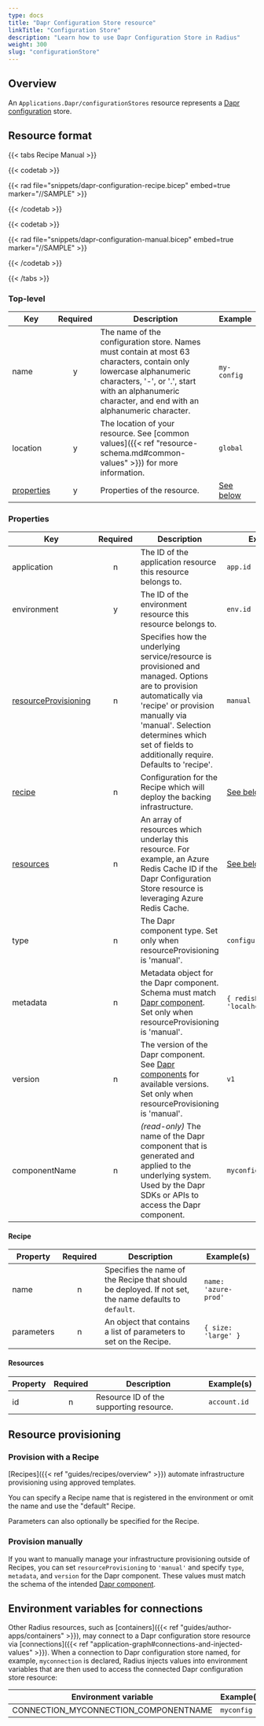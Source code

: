 ```yaml
---
type: docs
title: "Dapr Configuration Store resource"
linkTitle: "Configuration Store"
description: "Learn how to use Dapr Configuration Store in Radius"
weight: 300
slug: "configurationStore"
---
```


## Overview

An `Applications.Dapr/configurationStores` resource represents a [Dapr configuration](https://docs.dapr.io/operations/configuration/configuration-overview/) store.

## Resource format

{{< tabs Recipe Manual >}}

{{< codetab >}}

{{< rad file="snippets/dapr-configuration-recipe.bicep" embed=true marker="//SAMPLE" >}}

{{< /codetab >}}

{{< codetab >}}

{{< rad file="snippets/dapr-configuration-manual.bicep" embed=true marker="//SAMPLE" >}}

{{< /codetab >}}

{{< /tabs >}}

### Top-level

| Key  | Required | Description | Example |
|------|:--------:|-------------|---------|
| name | y | The name of the configuration store. Names must contain at most 63 characters, contain only lowercase alphanumeric characters, '-', or '.', start with an alphanumeric character, and end with an alphanumeric character. | `my-config` |
| location | y | The location of your resource. See [common values]({{< ref "resource-schema.md#common-values" >}}) for more information. | `global`
| [properties](#properties) | y | Properties of the resource. | [See below](#properties)

### Properties

| Key  | Required | Description | Example |
|------|:--------:|-------------|---------|
| application | n | The ID of the application resource this resource belongs to. | `app.id`
| environment | y | The ID of the environment resource this resource belongs to. | `env.id`
| [resourceProvisioning](#resource-provisioning) | n | Specifies how the underlying service/resource is provisioned and managed. Options are to provision automatically via 'recipe' or provision manually via 'manual'. Selection determines which set of fields to additionally require. Defaults to 'recipe'. | `manual`
| [recipe](#recipe) | n | Configuration for the Recipe which will deploy the backing infrastructure. | [See below](#recipe)
| [resources](#resources) | n | An array of resources which underlay this resource. For example, an Azure Redis Cache ID if the Dapr Configuration Store resource is leveraging Azure Redis Cache. | [See below](#resources)
| type | n | The Dapr component type. Set only when resourceProvisioning is 'manual'. | `configuration.redis` |
| metadata | n | Metadata object for the Dapr component. Schema must match [Dapr component](https://docs.dapr.io/reference/components-reference/supported-configuration-stores/). Set only when resourceProvisioning is 'manual'. | `{ redisHost: 'localhost:6379' }` |
| version | n | The version of the Dapr component. See [Dapr components](https://docs.dapr.io/reference/components-reference/supported-configuration-stores/) for available versions. Set only when resourceProvisioning is 'manual'. | `v1` |
| componentName | n | _(read-only)_ The name of the Dapr component that is generated and applied to the underlying system. Used by the Dapr SDKs or APIs to access the Dapr component. | `myconfig` |

#### Recipe

| Property | Required | Description | Example(s) |
|------|:--------:|-------------|---------|
| name | n | Specifies the name of the Recipe that should be deployed. If not set, the name defaults to `default`. | `name: 'azure-prod'`
| parameters | n | An object that contains a list of parameters to set on the Recipe. | `{ size: 'large' }`

#### Resources

| Property | Required | Description | Example(s) |
|----------|:--------:|-------------|------------|
| id | n | Resource ID of the supporting resource. | `account.id`

## Resource provisioning

### Provision with a Recipe

[Recipes]({{< ref "guides/recipes/overview" >}}) automate infrastructure provisioning using approved templates.

You can specify a Recipe name that is registered in the environment or omit the name and use the "default" Recipe.

Parameters can also optionally be specified for the Recipe.

### Provision manually

If you want to manually manage your infrastructure provisioning outside of Recipes, you can set `resourceProvisioning` to `'manual'` and specify `type`, `metadata`, and `version` for the Dapr component. These values must match the schema of the intended [Dapr component](https://docs.dapr.io/reference/components-reference/supported-configuration-stores/).

## Environment variables for connections

Other Radius resources, such as [containers]({{< ref "guides/author-apps/containers" >}}), may connect to a Dapr configuration store resource via [connections]({{< ref "application-graph#connections-and-injected-values" >}}). When a connection to Dapr configuration store named, for example, `myconnection` is declared, Radius injects values into environment variables that are then used to access the connected Dapr configuration store resource:

| Environment variable | Example(s) |
|----------------------|------------|
| CONNECTION_MYCONNECTION_COMPONENTNAME | `myconfig` |